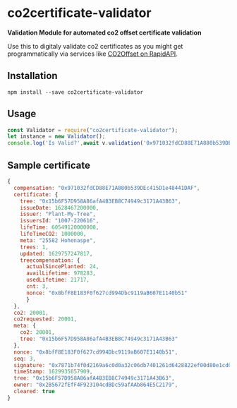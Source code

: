 # co2certificate-validator
**Validation Module for automated co2 offset certificate validation**

Use this to digitaly validate co2 certificates as you might get programmatically via services like [CO2Offset on RapidAPI](https://rapidapi.com/stromdao-stromdao-default/api/co2-offset).

## Installation
```shell
npm install --save co2certificate-validator
```

## Usage
```javascript
const Validator = require("co2certificate-validator");
let instance = new Validator();
console.log('Is Valid?',await v.validation('0x971032fdCD88E71A880b539DEc415D1e48441DAF'));
```


## Sample certificate
```Javascript
{
  compensation: "0x971032fdCD88E71A880b539DEc415D1e48441DAF",
  certificate: {
    tree: "0x15b6F57D958A86afA4B3EB8C74949c3171A43B63",
    issueDate: 1628467200000,
    issuer: "Plant-My-Tree",
    issuersId: "1007-220616",
    lifeTime: 60549120000000,
    lifeTimeCO2: 1000000,
    meta: "25582 Hohenaspe",
    trees: 1,
    updated: 1629757247817,
    treecompensation: {
      actualSincePlanted: 24,
      availLifetime: 978283,
      usedLifetime: 21717,
      cnt: 3,
      nonce: "0x8bfF8E183F0f627cd994Dbc9119aB607E1140b51"
      }
  },
  co2: 20001,
  co2requested: 20001,
  meta: {
    co2: 20001,
    tree: "0x15b6F57D958A86afA4B3EB8C74949c3171A43B63"
  },
  nonce: "0x8bfF8E183F0f627cd994Dbc9119aB607E1140b51",
  seq: 3,
  signature: "0x7871b74f0d2169a6c0d0a32c06db7401261d6428822ef00d80e1cd0a264e80ee6d56b792616b7ca8b56e5f1ed51148d767a870c831aad9790d4a25785f69dbd41c",
  timeStamp: 1629935057909,
  tree: "0x15b6F57D958A86afA4B3EB8C74949c3171A43B63",
  owner: "0x2B5672fEfF4F923104cdBDc59afAAb864E5C2179",
  cleared: true
}
```
